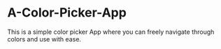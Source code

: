 # A-Color-Picker-App
This is a simple color picker App where you can freely navigate through colors and use with ease. 
